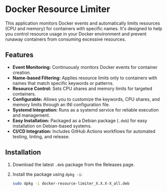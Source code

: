 # Docker Resource Limiter

This application monitors Docker events and automatically limits resources (CPU and memory) for containers with specific names. It's designed to help you control resource usage in your Docker environment and prevent runaway containers from consuming excessive resources.

## Features

* **Event Monitoring:** Continuously monitors Docker events for container creation.
* **Name-based Filtering:**  Applies resource limits only to containers with names that match specific keywords or patterns.
* **Resource Control:** Sets CPU shares and memory limits for targeted containers.
* **Configurable:**  Allows you to customize the keywords, CPU shares, and memory limits through an INI configuration file.
* **Systemd Integration:** Runs as a systemd service for reliable execution and management.
* **Easy Installation:**  Packaged as a Debian package (`.deb`) for easy installation on Debian-based systems.
* **CI/CD Integration:** Includes GitHub Actions workflows for automated testing, linting, and release.

## Installation

1. Download the latest `.deb` package from the Releases page.
2. Install the package using `dpkg -i`:

   ```bash
   sudo dpkg -i docker-resource-limiter_X.X.X-X_all.deb
